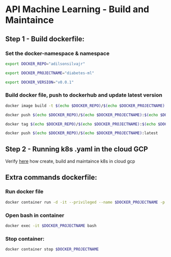 # API Machine Learning - Build and Maintaince

## Step 1 - Build dockerfile:
### Set the docker-namespace & namespace
```sh
export DOCKER_REPO="adilsonsilvajr"

export DOCKER_PROJECTNAME="diabetes-ml"

export DOCKER_VERSION="v0.0.1"
```
### Build docker file, push to dockerhub and update latest version
```sh
docker image build -t $(echo $DOCKER_REPO)/$(echo $DOCKER_PROJECTNAME):$(echo $DOCKER_VERSION) .

docker push $(echo $DOCKER_REPO)/$(echo $DOCKER_PROJECTNAME):$(echo $DOCKER_VERSION)

docker tag $(echo $DOCKER_REPO)/$(echo $DOCKER_PROJECTNAME):$(echo $DOCKER_VERSION) $(echo $DOCKER_REPO)/$(echo $DOCKER_PROJECTNAME):latest

docker push $(echo $DOCKER_REPO)/$(echo $DOCKER_PROJECTNAME):latest
```
## Step 2 - Running k8s .yaml in the cloud GCP
Verify [here](https://github.com/AdilsonSilvaJr/jupyterstack/tree/master/terraform/gcp) how create, build and maintaince k8s in cloud gcp

## Extra commands dockerfile:
### Run docker file
```sh
docker container run -d -it --privileged --name $DOCKER_PROJECTNAME -p 8000:80 $DOCKER_REPO/$DOCKER_PROJECTNAME:latest
```
### Open bash in container
```sh
docker exec -it $DOCKER_PROJECTNAME bash
```
### Stop container:
```sh
docker container stop $DOCKER_PROJECTNAME
```